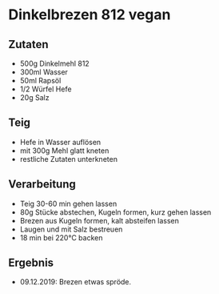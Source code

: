# Dinkelbrezen 812 vegan

## Zutaten

* 500g Dinkelmehl 812
* 300ml Wasser
* 50ml Rapsöl
* 1/2 Würfel Hefe
* 20g Salz

## Teig

* Hefe in Wasser auflösen
* mit 300g Mehl glatt kneten
* restliche Zutaten unterkneten

## Verarbeitung

* Teig 30-60 min gehen lassen
* 80g Stücke abstechen, Kugeln formen, kurz gehen lassen
* Brezen aus Kugeln formen, kalt absteifen lassen
* Laugen und mit Salz bestreuen
* 18 min bei 220°C backen

## Ergebnis

* 09.12.2019: Brezen etwas spröde. 
